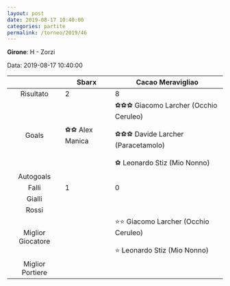 ```yaml
---
layout: post
date: 2019-08-17 10:40:00
categories: partite
permalink: /torneo/2019/46
---
```

**Girone**: H - Zorzi

Data: 2019-08-17 10:40:00

| | Sbarx | Cacao Meravigliao |
|:-----:|-----|-----|
Risultato|2|8
Goals|⚽⚽ Alex Manica|⚽⚽⚽ Giacomo Larcher (Occhio Ceruleo)<br/><br/>⚽⚽⚽ Davide Larcher (Paracetamolo)<br/><br/>⚽ Leonardo Stiz (Mio Nonno)<br/>
Autogoals||
Falli|1|0
Gialli||
Rossi||
Miglior Giocatore||⭐⭐ Giacomo Larcher (Occhio Ceruleo)<br/><br/>⭐ Leonardo Stiz (Mio Nonno)<br/>
Miglior Portiere||